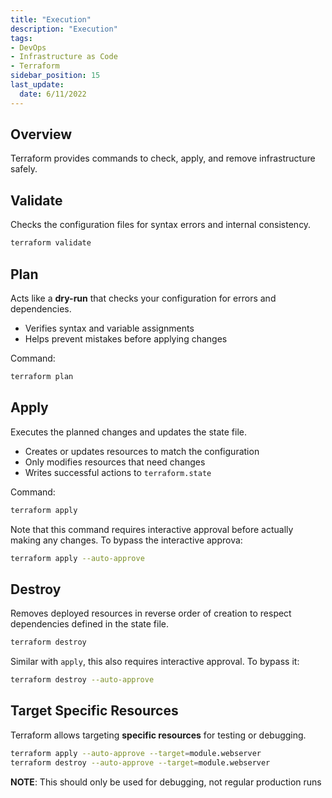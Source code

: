 ```yaml
---
title: "Execution"
description: "Execution"
tags: 
- DevOps
- Infrastructure as Code
- Terraform
sidebar_position: 15
last_update:
  date: 6/11/2022
---
```


## Overview

Terraform provides commands to check, apply, and remove infrastructure safely.

## Validate 

Checks the configuration files for syntax errors and internal consistency.

```bash
terraform validate 
```

## Plan

Acts like a **dry-run** that checks your configuration for errors and dependencies.

- Verifies syntax and variable assignments
- Helps prevent mistakes before applying changes

Command:

```bash
terraform plan 
```

## Apply

Executes the planned changes and updates the state file.

- Creates or updates resources to match the configuration
- Only modifies resources that need changes
- Writes successful actions to `terraform.state`

Command:

```bash
terraform apply 
```

Note that this command requires interactive approval before actually making any changes. To bypass the interactive approva:

```bash
terraform apply --auto-approve
```

## Destroy

Removes deployed resources in reverse order of creation to respect dependencies defined in the state file.

```bash
terraform destroy
```

Similar with `apply`, this also requires interactive approval. To bypass it:

```bash
terraform destroy --auto-approve
```

## Target Specific Resources

Terraform allows targeting **specific resources** for testing or debugging.

```bash
terraform apply --auto-approve --target=module.webserver
terraform destroy --auto-approve --target=module.webserver
```

**NOTE**: This should only be used for debugging, not regular production runs
